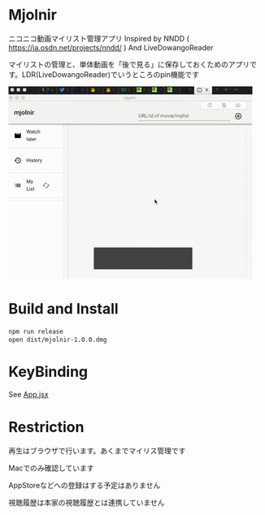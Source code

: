 # Mjolnir

ニコニコ動画マイリスト管理アプリ
Inspired by NNDD ( https://ja.osdn.net/projects/nndd/ ) And LiveDowangoReader

マイリストの管理と、単体動画を「後で見る」に保存しておくためのアプリです。LDR(LiveDowangoReader)でいうところのpin機能です

![mjolnir](https://raw.githubusercontent.com/tetsutan/mjolnir/master/images/screenshot.gif)


# Build and Install

```
npm run release
open dist/mjolnir-1.0.0.dmg
```

# KeyBinding

See [App.jsx](https://github.com/tetsutan/mjolnir/blob/master/src/components/App.jsx)


# Restriction

再生はブラウザで行います。あくまでマイリス管理です

Macでのみ確認しています

AppStoreなどへの登録はする予定はありません

視聴履歴は本家の視聴履歴とは連携していません

